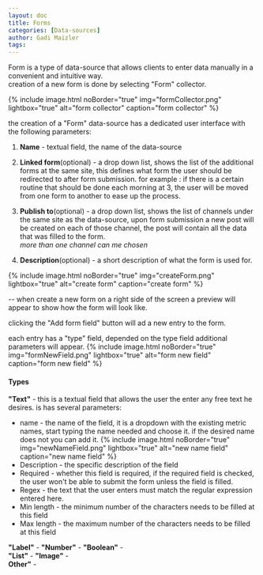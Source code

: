 ```yaml
---
layout: doc
title: Forms
categories: [Data-sources]
author: Gadi Maizler
tags: 
---
```


Form is a type of data-source that allows clients to enter data manually in a convenient and intuitive way.  
creation of a new form is done by selecting "Form" collector.

{% include image.html noBorder="true" img="formCollector.png" lightbox="true" alt="form collector" caption="form collector" %}

the creation of a "Form" data-source has a dedicated user interface with the following parameters:
1. **Name** - textual field, the name of the data-source
2. **Linked form**(optional) - a drop down list, shows the list of the additional forms at the same site, this defines what form the user should be redirected to after form submission.
for example : if there is a certain routine that should be done each morning at 3, the user will be moved from one form to another to ease up the process.  
3. **Publish to**(optional) - a drop down list, shows the list of channels under the same site as the data-source, upon form submission a new post will be created on each of those channel, the post will contain all the data that was filled to the form.  
*more than one channel can me chosen*

4. **Description**(optional) - a short description of what the form is used for.

{% include image.html noBorder="true" img="createForm.png" lightbox="true" alt="create form" caption="create form" %}

-- when create a new form on a right side of the screen a preview will appear to show how the form will look like.

clicking the "Add form field" button will ad a new entry to the form.

each entry has a "type" field, depended on the type field additional parameters will appear.
{% include image.html noBorder="true" img="formNewField.png" lightbox="true" alt="form new field" caption="form new field" %}

#### Types
**"Text"** - this is a textual field that allows the user the enter any free text he desires.
is has several parameters:
* name - the name of the field, it is a dropdown with the existing metric names, start typing the name needed and choose it. if the desired name does not you can add it.
   {% include image.html noBorder="true" img="newNameField.png" lightbox="true" alt="new name field" caption="new name field" %}
* Description - the specific description of the field
* Required - whether this field is required, if the required field is checked, the user won't be able to submit the form unless the field is filled.
* Regex - the text that the user enters must match the regular expression entered here. 
* Min length - the minimum number of the characters needs to be filled at this field
* Max length - the maximum number of the characters needs to be filled at this field
 
**"Label"** - 
**"Number"** - 
**"Boolean"** -  
**"List"** - 
**"Image"** -  
**Other"** - 
